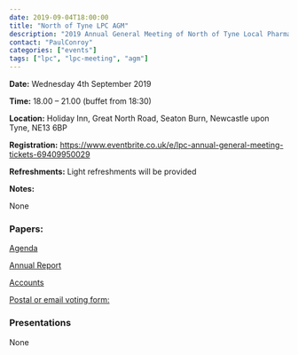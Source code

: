 ```yaml
---
date: 2019-09-04T18:00:00
title: "North of Tyne LPC AGM"
description: "2019 Annual General Meeting of North of Tyne Local Pharmaceutical Committee"
contact: "PaulConroy"
categories: ["events"]
tags: ["lpc", "lpc-meeting", "agm"]
---
```


**Date:** Wednesday 4th September 2019  

**Time:** 18.00 – 21.00 (buffet from 18:30)  

**Location:** Holiday Inn, Great North Road, Seaton Burn, Newcastle upon Tyne, NE13 6BP  

**Registration:**  https://www.eventbrite.co.uk/e/lpc-annual-general-meeting-tickets-69409950029 

**Refreshments:** Light refreshments will be provided  

**Notes:**

None  

### Papers:
[Agenda](/meetings/2019/Agenda-LPC-AGM-05409-2019.pdf)
 
[Annual Report](/meetings/2019/NoT-LPC-Annual-Report-2018-19.pdf)

[Accounts](/meetings/2019/NoT-LPC-Draft-2019-Figures.pdf)


[Postal or email voting form:](/meetings/2019/NoT-LPC-AGM-2019-Voting-Form.pdf)
 

### Presentations

None